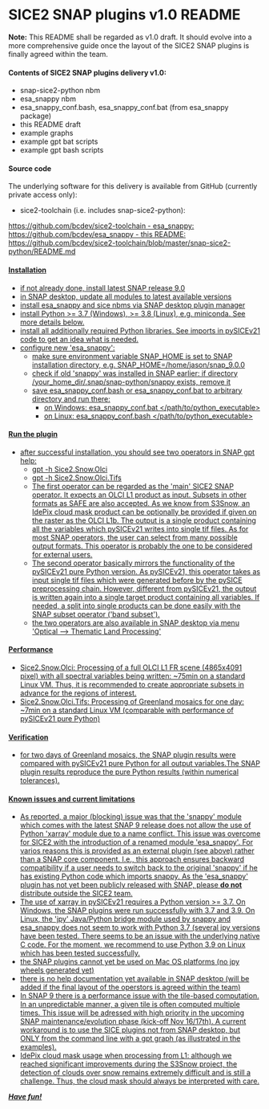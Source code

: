 SICE2 SNAP plugins v1.0 README
==============================

<b>Note:</b> This README shall be regarded as v1.0 draft. It should evolve into a more comprehensive
guide once the layout of the SICE2 SNAP plugins is finally agreed within the team.

#### Contents of SICE2 SNAP plugins delivery v1.0:
- snap-sice2-python nbm
- esa_snappy nbm
- esa_snappy_conf.bash, esa_snappy_conf.bat (from esa_snappy package)
- this README draft
- example graphs
- example gpt bat scripts
- example gpt bash scripts

#### Source code
The underlying software for this delivery is available from GitHub (currently private access only):
- sice2-toolchain (i.e. includes snap-sice2-python): 
<a href="https://github.com/bcdev/sice2-toolchain" target="_blank">
https://github.com/bcdev/sice2-toolchain
- esa_snappy: 
<a href="https://github.com/bcdev/esa_snappy" target="_blank">
https://github.com/bcdev/esa_snappy
- this README: 
<a href="https://github.com/bcdev/sice2-toolchain/blob/master/snap-sice2-python/README.md" target="_blank">
https://github.com/bcdev/sice2-toolchain/blob/master/snap-sice2-python/README.md

#### Installation
- if not already done, install latest SNAP release 9.0
- in SNAP desktop, update all modules to latest available versions
- install esa_snappy and sice nbms via SNAP desktop plugin manager
- install Python >= 3.7 (Windows), >= 3.8 (Linux), e.g. miniconda. See more details below.
- install all additionally required Python libraries. See imports in pySICEv21 code to get an idea what is needed.
- configure new 'esa_snappy':
  - make sure environment variable SNAP_HOME is set to SNAP installation directory, e.g. SNAP_HOME=/home/jason/snap_9.0.0
  - check if old 'snappy' was installed in SNAP earlier: if directory /your_home_dir/.snap/snap-python/snappy exists, remove it
  - save esa_snappy_conf.bash or esa_snappy_conf.bat to arbitrary directory and run there:
    - on Windows: esa_snappy_conf.bat </path/to/python_executable>
    - on Linux: esa_snappy_conf.bash </path/to/python_executable>

#### Run the plugin
- after successful installation, you should see two operators in SNAP gpt help:
  - gpt -h Sice2.Snow.Olci
  - gpt -h Sice2.Snow.Olci.Tifs
  - The first operator can be regarded as the 'main' SICE2 SNAP operator. It expects an OLCI L1 product as input.
Subsets in other formats as SAFE are also accepted. As we know from S3Snow, an IdePix cloud mask product can be optionally be provided 
if given on the raster as the OLCI L1b. The output is a single product containing all the variables which pySICEv21 writes into single
tif files. As for most SNAP operators, the user can select from many possible output formats. 
This operator is probably the one to be considered for external users.
  - The second operator basically mirrors the functionality of the pySICEv21 pure Python version. As pySICEv21, this operator takes
as input single tif files which were generated before by the pySICE preprocessing chain. However, different from pySICEv21,
the output is written again into a single target product containing all variables. If needed, a split into single products can be
done easily with the SNAP subset operator ('band subset').
  - the two operators are also available in SNAP desktop via menu 'Optical --> Thematic Land Processing'

#### Performance
- Sice2.Snow.Olci: Processing of a full OLCI L1 FR scene (4865x4091 pixel) with all spectral variables
being written: ~75min on a standard Linux VM. Thus, it is recommended to create
appropriate subsets in advance for the regions of interest.
- Sice2.Snow.Olci.Tifs: Processing of Greenland mosaics for one day: ~7min on a standard Linux VM
(comparable with performance of pySICEv21 pure Python)

#### Verification
- for two days of Greenland mosaics, the SNAP plugin results were compared with pySICEv21 pure Python for 
all output variables.The SNAP plugin results reproduce the pure Python results (within numerical tolerances). 

#### Known issues and current limitations
- As reported, a major (blocking) issue was that the 'snappy' module which comes with the latest SNAP 9 
release does not allow the use of Python 'xarray' module due to a name conflict. This issue was overcome 
for SICE2 with the introduction of a renamed module 'esa_snappy'. For varios reasons this is provided as 
an external plugin (see above) rather than a SNAP core component. I.e., this approach ensures backward 
compatibility if a user needs to switch back to the original 'snappy' if he has existing Python code 
which imports snappy. As the 'esa_snappy' plugin has not yet been publicly released with SNAP, please <b>do not</b>
distribute outside the SICE2 team. 
- The use of xarray in pySICEv21 requires a Python version >= 3.7. On Windows, the SNAP plugins were run 
successfully with 3.7 and 3.9. On Linux, the 'jpy' Java/Python bridge module used by snappy and esa_snappy 
does not seem to work with Python 3.7 (several jpy versions have been tested. There seems to be an issue 
with the underlying native C code. For the moment, we recommend to use Python 3.9 on Linux which has 
been tested successfully.  
- the SNAP plugins cannot yet be used on Mac OS platforms (no jpy wheels generated yet)
- there is no help documentation yet available in SNAP desktop (will be added if the final layout of 
the operstors is agreed within the team)
- In SNAP 9 there is a performance issue with the tile-based computation. In an unpredictable manner, 
a given tile is often computed multiple times. This issue will be adressed with high priority in the 
upcoming SNAP maintenance/evolution phase (kick-off Nov 16/17th). A current workaround is to use the 
SICE plugins not from SNAP desktop, but ONLY from the command line with a gpt graph (as illustrated in 
the examples).
- IdePix cloud mask usage when processing from L1: although we reached significant improvements during 
the S3Snow project, the detection of clouds over snow remains extremely difficult and is still a 
challenge. Thus, the cloud mask should always be interpreted with care.

<b>*Have fun!*</b>
